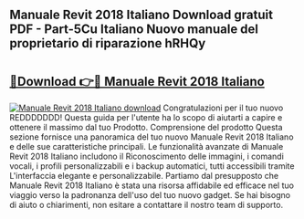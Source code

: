 ## Manuale Revit 2018 Italiano Download gratuit PDF - Part-5Cu Italiano Nuovo manuale del proprietario di riparazione hRHQy

# <h2><a href="http://dffxyiq.blite.top/?on=Manuale+Revit+2018+Italiano">🔗Download 👉🔴 Manuale Revit 2018 Italiano</a></h2>

[![Manuale Revit 2018 Italiano download](https://i.imgur.com/lujVjoI.png)](http://dffxyiq.blite.top/?on=Manuale+Revit+2018+Italiano)
Congratulazioni per il tuo nuovo REDDDDDDD! Questa guida per l'utente ha lo scopo di aiutarti a capire e ottenere il massimo dal tuo Prodotto. Comprensione del prodotto Questa sezione fornisce una panoramica del tuo nuovo Manuale Revit 2018 Italiano e delle sue caratteristiche principali. Le funzionalità avanzate di Manuale Revit 2018 Italiano includono il Riconoscimento delle immagini, i comandi vocali, i profili personalizzabili e i backup automatici, tutti accessibili tramite L'interfaccia elegante e personalizzabile. Partiamo dal presupposto che Manuale Revit 2018 Italiano è stata una risorsa affidabile ed efficace nel tuo viaggio verso la padronanza dell'uso del tuo nuovo gadget. Se hai bisogno di aiuto o chiarimenti, non esitare a contattare il nostro team di supporto.
